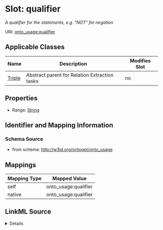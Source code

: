 

# Slot: qualifier


_A qualifier for the statements, e.g. "NOT" for negation_



URI: [onto_usage:qualifier](http://w3id.org/ontogpt/onto_usagequalifier)



<!-- no inheritance hierarchy -->





## Applicable Classes

| Name | Description | Modifies Slot |
| --- | --- | --- |
| [Triple](Triple.md) | Abstract parent for Relation Extraction tasks |  no  |







## Properties

* Range: [String](String.md)





## Identifier and Mapping Information







### Schema Source


* from schema: http://w3id.org/ontogpt/onto_usage




## Mappings

| Mapping Type | Mapped Value |
| ---  | ---  |
| self | onto_usage:qualifier |
| native | onto_usage:qualifier |




## LinkML Source

<details>
```yaml
name: qualifier
description: A qualifier for the statements, e.g. "NOT" for negation
from_schema: http://w3id.org/ontogpt/onto_usage
rank: 1000
alias: qualifier
owner: Triple
domain_of:
- Triple
range: string

```
</details>